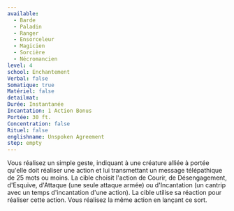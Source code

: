 ```yaml
---
available:
  - Barde
  - Paladin
  - Ranger
  - Ensorceleur
  - Magicien
  - Sorcière
  - Nécromancien
level: 4
school: Enchantement
Verbal: false
Somatique: true
Matériel: false
detailmat:
Durée: Instantanée
Incantation: 1 Action Bonus
Portée: 30 ft.
Concentration: false
Rituel: false
englishname: Unspoken Agreement
step: empty
---
```

Vous réalisez un simple geste, indiquant à une créature alliée à portée qu'elle doit réaliser une action et lui transmettant un message télépathique de 25 mots ou moins. La cible choisit l'action de Courir, de Désengagement, d'Esquive, d'Attaque (une seule attaque armée) ou d'Incantation (un cantrip avec un temps d'incantation d'une action). La cible utilise sa réaction pour réaliser cette action. Vous réalisez la même action en lançant ce sort.
